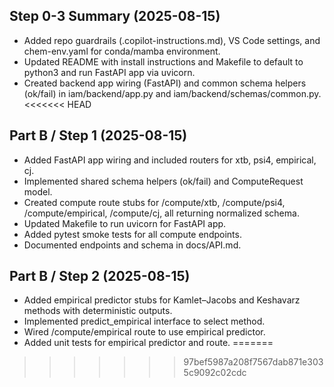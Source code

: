 ## Step 0-3 Summary (2025-08-15)
- Added repo guardrails (.copilot-instructions.md), VS Code settings, and chem-env.yaml for conda/mamba environment.
- Updated README with install instructions and Makefile to default to python3 and run FastAPI app via uvicorn.
- Created backend app wiring (FastAPI) and common schema helpers (ok/fail) in iam/backend/app.py and iam/backend/schemas/common.py.
<<<<<<< HEAD

## Part B / Step 1 (2025-08-15)
- Added FastAPI app wiring and included routers for xtb, psi4, empirical, cj.
- Implemented shared schema helpers (ok/fail) and ComputeRequest model.
- Created compute route stubs for /compute/xtb, /compute/psi4, /compute/empirical, /compute/cj, all returning normalized schema.
- Updated Makefile to run uvicorn for FastAPI app.
- Added pytest smoke tests for all compute endpoints.
- Documented endpoints and schema in docs/API.md.

## Part B / Step 2 (2025-08-15)
- Added empirical predictor stubs for Kamlet–Jacobs and Keshavarz methods with deterministic outputs.
- Implemented predict_empirical interface to select method.
- Wired /compute/empirical route to use empirical predictor.
- Added unit tests for empirical predictor and route.
=======
>>>>>>> 97bef5987a208f7567dab871e3035c9092c02cdc
